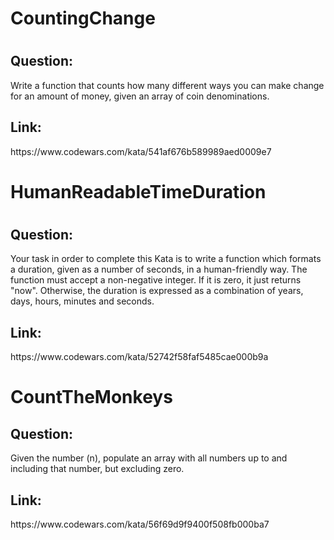 <h1>CountingChange<h1>
<h2>Question:</h2>Write a function that counts how many different ways you can make change for an amount of money, given an array of coin denominations.

<h2>Link:</h2>https://www.codewars.com/kata/541af676b589989aed0009e7

<h1>HumanReadableTimeDuration<h1>
<h2>Question:</h2>Your task in order to complete this Kata is to write a function which formats a duration, given as a number of seconds, in a human-friendly way. The function must accept a non-negative integer. If it is zero, it just returns "now". Otherwise, the duration is expressed as a combination of years, days, hours, minutes and seconds.


<h2>Link:</h2>https://www.codewars.com/kata/52742f58faf5485cae000b9a

<h1>CountTheMonkeys</h1>
<h2>Question:</h2>Given the number (n), populate an array with all numbers up to and including that number, but excluding zero.

<h2>Link:</h2>https://www.codewars.com/kata/56f69d9f9400f508fb000ba7